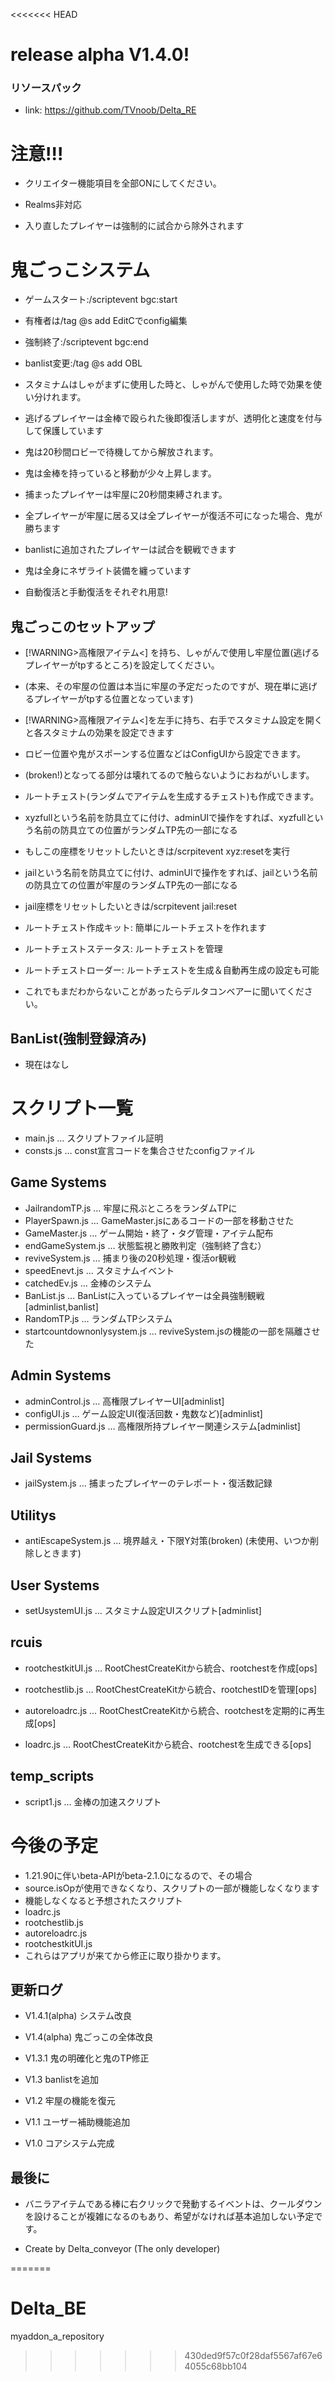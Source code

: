 <<<<<<< HEAD

# release alpha V1.4.0!
### リソースパック
- link: https://github.com/TVnoob/Delta_RE

# 注意!!!

- クリエイター機能項目を全部ONにしてください。

- Realms非対応

- 入り直したプレイヤーは強制的に試合から除外されます

# 鬼ごっこシステム

- ゲームスタート:/scriptevent bgc:start

- 有権者は/tag @s add EditCでconfig編集

- 強制終了:/scriptevent bgc:end

- banlist変更:/tag @s add OBL

- スタミナムはしゃがまずに使用した時と、しゃがんで使用した時で効果を使い分けれます。

- 逃げるプレイヤーは金棒で殴られた後即復活しますが、透明化と速度を付与して保護しています

- 鬼は20秒間ロビーで待機してから解放されます。

- 鬼は金棒を持っていると移動が少々上昇します。

- 捕まったプレイヤーは牢屋に20秒間束縛されます。
- 全プレイヤーが牢屋に居る又は全プレイヤーが復活不可になった場合、鬼が勝ちます

- banlistに追加されたプレイヤーは試合を観戦できます

- 鬼は全身にネザライト装備を纏っています

- 自動復活と手動復活をそれぞれ用意!

## 鬼ごっこのセットアップ

- [!WARNING>高権限アイテム<] を持ち、しゃがんで使用し牢屋位置(逃げるプレイヤーがtpするところ)を設定してください。
- (本来、その牢屋の位置は本当に牢屋の予定だったのですが、現在単に逃げるプレイヤーがtpする位置となっています)
- [!WARNING>高権限アイテム<]を左手に持ち、右手でスタミナム設定を開くと各スタミナムの効果を設定できます
- ロビー位置や鬼がスポーンする位置などはConfigUIから設定できます。
- (broken!)となってる部分は壊れてるので触らないようにおねがいします。
- ルートチェスト(ランダムでアイテムを生成するチェスト)も作成できます。
- xyzfullという名前を防具立てに付け、adminUIで操作をすれば、xyzfullという名前の防具立ての位置がランダムTP先の一部になる
- もしこの座標をリセットしたいときは/scrpitevent xyz:resetを実行
- jailという名前を防具立てに付け、adminUIで操作をすれば、jailという名前の防具立ての位置が牢屋のランダムTP先の一部になる
- jail座標をリセットしたいときは/scrpitevent jail:reset

- ルートチェスト作成キット: 簡単にルートチェストを作れます
- ルートチェストステータス: ルートチェストを管理
- ルートチェストローダー: ルートチェストを生成＆自動再生成の設定も可能

- これでもまだわからないことがあったらデルタコンベアーに聞いてください。

## BanList(強制登録済み)
- 現在はなし

# スクリプト一覧
- main.js … スクリプトファイル証明
- consts.js … const宣言コードを集合させたconfigファイル

## Game Systems
- JailrandomTP.js … 牢屋に飛ぶところをランダムTPに
- PlayerSpawn.js … GameMaster.jsにあるコードの一部を移動させた
- GameMaster.js … ゲーム開始・終了・タグ管理・アイテム配布
- endGameSystem.js … 状態監視と勝敗判定（強制終了含む）
- reviveSystem.js … 捕まり後の20秒処理・復活or観戦
- speedEnevt.js … スタミナムイベント
- catchedEv.js … 金棒のシステム
- BanList.js … BanListに入っているプレイヤーは全員強制観戦[adminlist,banlist]
- RandomTP.js … ランダムTPシステム
- startcountdownonlysystem.js … reviveSystem.jsの機能の一部を隔離させた

## Admin Systems
- adminControl.js … 高権限プレイヤーUI[adminlist]
- configUI.js … ゲーム設定UI(復活回数・鬼数など)[adminlist]
- permissionGuard.js … 高権限所持プレイヤー関連システム[adminlist]

## Jail Systems
- jailSystem.js … 捕まったプレイヤーのテレポート・復活数記録

## Utilitys
- antiEscapeSystem.js … 境界越え・下限Y対策(broken)
  (未使用、いつか削除しときます)

## User Systems
- setUsystemUI.js … スタミナム設定UIスクリプト[adminlist]

## rcuis

- rootchestkitUI.js … RootChestCreateKitから統合、rootchestを作成[ops]

- rootchestlib.js … RootChestCreateKitから統合、rootchestIDを管理[ops]

- autoreloadrc.js … RootChestCreateKitから統合、rootchestを定期的に再生成[ops]

- loadrc.js … RootChestCreateKitから統合、rootchestを生成できる[ops]

## temp_scripts
- script1.js … 金棒の加速スクリプト


# 今後の予定

- 1.21.90に伴いbeta-APIがbeta-2.1.0になるので、その場合
- source.isOpが使用できなくなり、スクリプトの一部が機能しなくなります
- 機能しなくなると予想されたスクリプト
- loadrc.js
- rootchestlib.js
- autoreloadrc.js
- rootchestkitUI.js
- これらはアプリが来てから修正に取り掛かります。

## 更新ログ

- V1.4.1(alpha) システム改良

- V1.4(alpha) 鬼ごっこの全体改良

- V1.3.1 鬼の明確化と鬼のTP修正

- V1.3 banlistを追加

- V1.2 牢屋の機能を復元

- V1.1 ユーザー補助機能追加

- V1.0 コアシステム完成

## 最後に

- バニラアイテムである棒に右クリックで発動するイベントは、クールダウンを設けることが複雑になるのもあり、希望がなければ基本追加しない予定です。

- Create by Delta_conveyor (The only developer)

=======
# Delta_BE
myaddon_a_repository
>>>>>>> 430ded9f57c0f28daf5567af67e64055c68bb104

